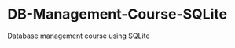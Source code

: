 DB-Management-Course-SQLite
=================================

Database management course using SQLite
